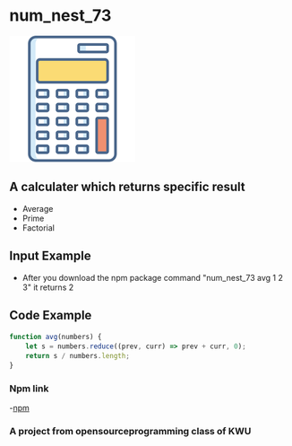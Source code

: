 # num_nest_73 
![image](/cal.png)

## A calculater which returns specific result

- Average
- Prime
- Factorial

## Input Example
- After you download the npm package 
command "num_nest_73 avg 1 2 3"
it returns 2

## Code Example
```js
function avg(numbers) {
    let s = numbers.reduce((prev, curr) => prev + curr, 0); 
    return s / numbers.length;
}
```
### Npm link
-[npm](https://www.npmjs.com/package/num_nest_73)

### A project from opensourceprogramming class of KWU